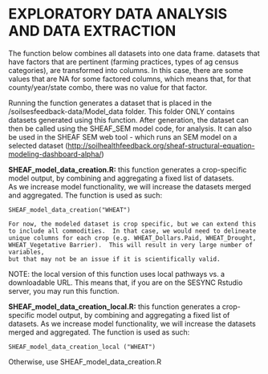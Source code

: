 EXPLORATORY DATA ANALYSIS AND DATA EXTRACTION
=======

The function below combines all datasets into one data frame.  datasets that have factors that are pertinent 
(farming practices, types of ag census categories), are transformed into columns.  In this case, there are some values that are NA 
for some factored columns, which means that, for that county/year/state combo, there was no value for that factor.

Running the function generates a dataset that is placed in the /soilsesfeedback-data/Model_data folder.  This folder ONLY contains datasets generated
using this function.  After generation, the dataset can then be called using the SHEAF_SEM model code, for analysis.  It can also be used in the 
SHEAF SEM web tool - which runs an SEM model on a selected dataset (http://soilhealthfeedback.org/sheaf-structural-equation-modeling-dashboard-alpha/)


**SHEAF_model_data_creation.R:**  this function generates a crop-specific model output, by combining and aggregating a fixed list of datasets.  
As we increase model functionality, we will increase the datasets merged and aggregated. The function is used as such:

    SHEAF_model_data_creation("WHEAT")
    
    For now, the modeled dataset is crop specific, but we can extend this to include all commodities.  In that case, we would need to delineate
    unique columns for each crop (e.g. WHEAT_Dollars.Paid, WHEAT_Drought, WHEAT_Vegetative Barrier).  This will result in very large number of variables, 
    but that may not be an issue if it is scientifically valid.
    

NOTE: the local version of this function uses local pathways vs. a downloadable URL.  This means that, if you are on the SESYNC Rstudio server, you may run this function.

**SHEAF_model_data_creation_local.R:**  this function generates a crop-specific model output, by combining and aggregating a fixed list of datasets.  As we increase model functionality, we will increase the datasets merged and aggregated. The function is used as such:

    SHEAF_model_data_creation_local ("WHEAT")

Otherwise, use SHEAF_model_data_creation.R
